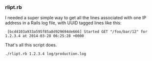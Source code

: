 ### rlipt.rb

I needed a super simple way to get all the lines associated with one
IP address in a Rails log file, with UUID tagged lines like this:

     [bcd4103a933a595f85a8d929694de666] Started GET "/foo/bar/12" for 1.2.3.4 at 2014-03-28 06:25:28 +0000

That's all this script does.

    ./rlipt.rb 1.2.3.4 log/production.log

